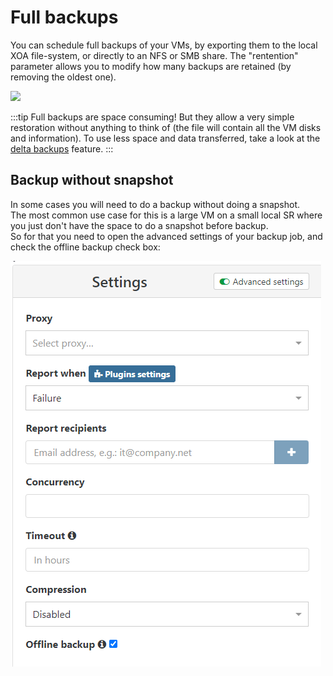# Full backups

You can schedule full backups of your VMs, by exporting them to the local XOA file-system, or directly to an NFS or SMB share. The "rentention" parameter allows you to modify how many backups are retained (by removing the oldest one).

[![](./assets/backupexample.png)](https://xen-orchestra.com/blog/backup-your-xenserver-vms-with-xen-orchestra/)

:::tip
Full backups are space consuming! But they allow a very simple restoration without anything to think of (the file will contain all the VM disks and information). To use less space and data transferred, take a look at the [delta backups](delta_backups.md) feature.
:::
## Backup without snapshot

In some cases you will need to do a backup without doing a snapshot.  
The most common use case for this is a large VM on a small local SR where you just don't have the space to do a snapshot before backup.  
So for that you need to open the advanced settings of your backup job, and check the offline backup check box:  

![](./assets/backupnosnap.png)